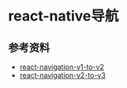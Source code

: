 # react-native导航

## 参考资料

* [react-navigation-v1-to-v2](https://shift.infinite.red/upgrading-from-react-navigation-v1-to-v2-312d932329ba)
* [react-navigation-v2-to-v3](https://medium.com/@snakindiaconsultancy/upgrading-from-react-navigation-v2-to-v3-14f931016a6b)
